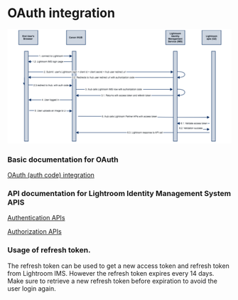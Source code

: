 # OAuth integration

![OAUTH flow diagram](../images/OAuthFlowDiagram.png)

### Basic documentation for OAuth

[OAuth (auth code) integration](https://www.adobe.io/authentication/auth-methods.html#!AdobeDocs/adobeio-auth/master/AuthenticationOverview/OAuthIntegration.md)

### API  documentation for Lightroom Identity Management System APIS

[Authentication APIs](https://www.adobe.io/authentication/auth-methods.html#!AdobeDocs/adobeio-auth/master/Resources/IMS.md)

[Authorization APIs](https://www.adobe.io/authentication/auth-methods.html#!AdobeDocs/adobeio-auth/master/OAuth/OAuth.md)


### Usage of refresh token. 

The refresh token can be used to get a new access token and refresh token from Lightroom IMS. 
However the refresh token expires every 14 days. Make sure to retrieve a new refresh token before expiration to avoid the user login again.